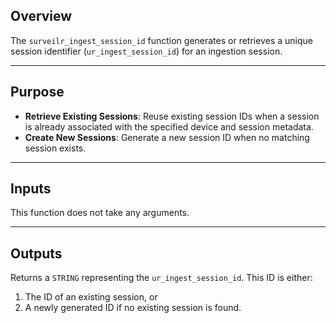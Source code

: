 ## Overview
The `surveilr_ingest_session_id` function generates or retrieves a unique session identifier (`ur_ingest_session_id`) for an ingestion session.

---

## Purpose
- **Retrieve Existing Sessions**: Reuse existing session IDs when a session is already associated with the specified device and session metadata.
- **Create New Sessions**: Generate a new session ID when no matching session exists.

---

## Inputs
This function does not take any arguments.

---

## Outputs
Returns a `STRING` representing the `ur_ingest_session_id`. This ID is either:
1. The ID of an existing session, or
2. A newly generated ID if no existing session is found.